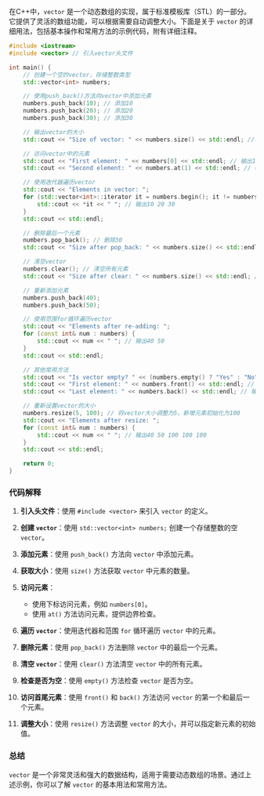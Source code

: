 在C++中，`vector` 是一个动态数组的实现，属于标准模板库（STL）的一部分。它提供了灵活的数组功能，可以根据需要自动调整大小。下面是关于 `vector` 的详细用法，包括基本操作和常用方法的示例代码，附有详细注释。

```cpp
#include <iostream>
#include <vector> // 引入vector头文件

int main() {
    // 创建一个空的vector，存储整数类型
    std::vector<int> numbers;

    // 使用push_back()方法向vector中添加元素
    numbers.push_back(10); // 添加10
    numbers.push_back(20); // 添加20
    numbers.push_back(30); // 添加30

    // 输出vector的大小
    std::cout << "Size of vector: " << numbers.size() << std::endl; // 输出3

    // 访问vector中的元素
    std::cout << "First element: " << numbers[0] << std::endl; // 输出10
    std::cout << "Second element: " << numbers.at(1) << std::endl; // 输出20

    // 使用迭代器遍历vector
    std::cout << "Elements in vector: ";
    for (std::vector<int>::iterator it = numbers.begin(); it != numbers.end(); ++it) {
        std::cout << *it << " "; // 输出10 20 30
    }
    std::cout << std::endl;

    // 删除最后一个元素
    numbers.pop_back(); // 删除30
    std::cout << "Size after pop_back: " << numbers.size() << std::endl; // 输出2

    // 清空vector
    numbers.clear(); // 清空所有元素
    std::cout << "Size after clear: " << numbers.size() << std::endl; // 输出0

    // 重新添加元素
    numbers.push_back(40);
    numbers.push_back(50);

    // 使用范围for循环遍历vector
    std::cout << "Elements after re-adding: ";
    for (const int& num : numbers) {
        std::cout << num << " "; // 输出40 50
    }
    std::cout << std::endl;

    // 其他常用方法
    std::cout << "Is vector empty? " << (numbers.empty() ? "Yes" : "No") << std::endl; // 输出No
    std::cout << "First element: " << numbers.front() << std::endl; // 输出40
    std::cout << "Last element: " << numbers.back() << std::endl; // 输出50

    // 重新设置vector的大小
    numbers.resize(5, 100); // 将vector大小调整为5，新增元素初始化为100
    std::cout << "Elements after resize: ";
    for (const int& num : numbers) {
        std::cout << num << " "; // 输出40 50 100 100 100
    }
    std::cout << std::endl;

    return 0;
}
```

### 代码解释

1. **引入头文件**：使用 `#include <vector>` 来引入 `vector` 的定义。

2. **创建 `vector`**：使用 `std::vector<int> numbers;` 创建一个存储整数的空 `vector`。

3. **添加元素**：使用 `push_back()` 方法向 `vector` 中添加元素。

4. **获取大小**：使用 `size()` 方法获取 `vector` 中元素的数量。

5. **访问元素**：
   - 使用下标访问元素，例如 `numbers[0]`。
   - 使用 `at()` 方法访问元素，提供边界检查。

6. **遍历 `vector`**：使用迭代器和范围 `for` 循环遍历 `vector` 中的元素。

7. **删除元素**：使用 `pop_back()` 方法删除 `vector` 中的最后一个元素。

8. **清空 `vector`**：使用 `clear()` 方法清空 `vector` 中的所有元素。

9. **检查是否为空**：使用 `empty()` 方法检查 `vector` 是否为空。

10. **访问首尾元素**：使用 `front()` 和 `back()` 方法访问 `vector` 的第一个和最后一个元素。

11. **调整大小**：使用 `resize()` 方法调整 `vector` 的大小，并可以指定新元素的初始值。

### 总结
`vector` 是一个非常灵活和强大的数据结构，适用于需要动态数组的场景。通过上述示例，你可以了解 `vector` 的基本用法和常用方法。

